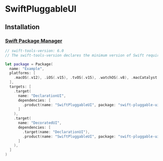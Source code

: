 # SwiftPluggableUI

## Installation

### [Swift Package Manager](https://swift.org/package-manager/)

```swift
// swift-tools-version: 6.0
// The swift-tools-version declares the minimum version of Swift required to build this package.

let package = Package(
  name: "Example",
  platforms: [
    .macOS(.v12), .iOS(.v15), .tvOS(.v15), .watchOS(.v8), .macCatalyst(.v15),
  ],
  targets: [
    .target(
      name: "DeclarationUI",
      dependencies: [
        .product(name: "SwiftPluggableUI", package: "swift-pluggable-ui")
      ]
    ),
    .target(
      name: "DecoratedUI",
      dependencies: [
        .target(name: "DeclarationUI"),
        .product(name: "SwiftPluggableUI", package: "swift-pluggable-ui"),
      ]
    ),
  ]
)
```

